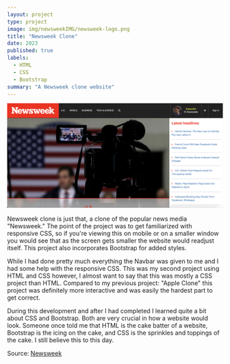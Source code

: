 ```yaml
---
layout: project
type: project
image: img/newsweekIMG/newsweek-logo.png
title: "Newsweek Clone"
date: 2023
published: true
labels:
  - HTML
  - CSS
  - Bootstrap 
summary: "A Newsweek clone website"
---
```


<img class="img-fluid" src="../img/newsweekIMG/newsweek-page.png">

<p> Newsweek clone is just that, a clone of the popular news media "Newsweek." The point of the project was to get familiarized with responsive CSS, so if you're viewing this on mobile or on a smaller window you would see that as the screen gets smaller the website would readjust itself. This project also incorporates Bootstrap for added styles. </p>

<p2> While I had done pretty much everything the Navbar was given to me and I had some help with the responsive CSS. This was my second project using HTML and CSS however, I almost want to say that this was mostly a CSS project than HTML. Compared to my previous project: "Apple Clone" this project was definitely more interactive and was easily the hardest part to get correct.</p2>

<p3> During this development and after I had completed I learned quite a bit about CSS and Bootstrap. Both are very crucial in how a website would look. Someone once told me that HTML is the cake batter of a website, Bootstrap is the icing on the cake, and CSS is the sprinkles and toppings of the cake. I still believe this to this day.</p3>
 
Source: <a href="https://github.com/wualvin2021/Source-Codes/tree/main/newsweek">Newsweek</a>
